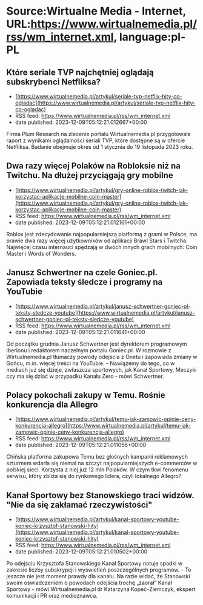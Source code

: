 # Source:Wirtualne Media - Internet, URL:https://www.wirtualnemedia.pl/rss/wm_internet.xml, language:pl-PL

## Które seriale TVP najchętniej oglądają subskrybenci Netfliksa?
 - [https://www.wirtualnemedia.pl/artykul/seriale-tvp-netflix-hity-co-ogladac](https://www.wirtualnemedia.pl/artykul/seriale-tvp-netflix-hity-co-ogladac)
 - RSS feed: https://www.wirtualnemedia.pl/rss/wm_internet.xml
 - date published: 2023-12-09T05:12:21.012667+00:00

Firma Plum Research na zlecenie portalu Wirtualnemedia.pl przygotowała raport z wynikami oglądalności seriali TVP, które dostępne są w ofercie Netfliksa. Badanie obejmuje okres od 1 stycznia do 19 listopada 2023 roku.

## Dwa razy więcej Polaków na Robloksie niż na Twitchu. Na dłużej przyciągają gry mobilne
 - [https://www.wirtualnemedia.pl/artykul/gry-online-roblox-twitch-jak-korzystac-aplikacje-mobilne-coin-master](https://www.wirtualnemedia.pl/artykul/gry-online-roblox-twitch-jak-korzystac-aplikacje-mobilne-coin-master)
 - RSS feed: https://www.wirtualnemedia.pl/rss/wm_internet.xml
 - date published: 2023-12-09T05:12:21.012161+00:00

Roblox jest zdecydowanie najpopularniejszą platformą z grami w Polsce, ma prawie dwa razy więcej użytkowników od aplikacji Brawl Stars i Twitcha. Najwięcej czasu internauci spędzają w dwóch innych grach mobilnych: Coin Master i Words of Wonders.

## Janusz Schwertner na czele Goniec.pl. Zapowiada teksty śledcze i programy na YouTubie
 - [https://www.wirtualnemedia.pl/artykul/janusz-schwertner-goniec-pl-teksty-sledcze-youtube](https://www.wirtualnemedia.pl/artykul/janusz-schwertner-goniec-pl-teksty-sledcze-youtube)
 - RSS feed: https://www.wirtualnemedia.pl/rss/wm_internet.xml
 - date published: 2023-12-09T05:12:21.011641+00:00

Od początku grudnia Janusz Schwertner jest dyrektorem programowym Iberionu i redaktorem naczelnym portalu Goniec.pl. W rozmowie z Wirtualnemedia.pl tłumaczy powody odejścia z Onetu i zapowiada zmiany w Gońcu, m.in. więcej treści na YouTubie. - Nawiążemy do tego, co w mediach już się dzieje, zwłaszcza sportowych, jak Kanał Sportowy, Meczyki czy ma się dziać w przypadku Kanału Zero - mówi Schwertner.

## Polacy pokochali zakupy w Temu. Rośnie konkurencja dla Allegro
 - [https://www.wirtualnemedia.pl/artykul/temu-jak-zamowic-opinie-ceny-konkurencja-allegro](https://www.wirtualnemedia.pl/artykul/temu-jak-zamowic-opinie-ceny-konkurencja-allegro)
 - RSS feed: https://www.wirtualnemedia.pl/rss/wm_internet.xml
 - date published: 2023-12-09T05:12:21.011056+00:00

Chińska platforma zakupowa Temu bez głośnych kampanii reklamowych szturmem wdarła się niemal na szczyt najpopularniejszych e-commerców w polskiej sieci. Korzysta z niej już 12 mln Polaków. W czym tkwi fenomenu serwisu, który zbliża się do rynkowego lidera, czyli lokalnego Allegro?

## Kanał Sportowy bez Stanowskiego traci widzów. "Nie da się zakłamać rzeczywistości"
 - [https://www.wirtualnemedia.pl/artykul/kanal-sportowy-youtube-koniec-krzysztof-stanowski-hity](https://www.wirtualnemedia.pl/artykul/kanal-sportowy-youtube-koniec-krzysztof-stanowski-hity)
 - RSS feed: https://www.wirtualnemedia.pl/rss/wm_internet.xml
 - date published: 2023-12-09T05:12:21.010502+00:00

Po odejściu Krzysztofa Stanowskiego Kanał Sportowy notuje spadki w zakresie liczby subskrypcji i wyświetleń poszczególnych programów. - To jeszcze nie jest moment prawdy dla kanału. Na razie widać, że Stanowski swoim oświadczeniem o powodach odejścia trochę „zaorał” Kanał Sportowy - mówi Wirtualnemedia.pl dr Katarzyna Kopeć-Ziemczyk, ekspert komunikacji i PR oraz medioznawca.

